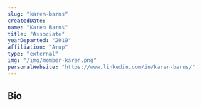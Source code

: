 ```yaml
---
slug: "karen-barns"
createdDate:
name: "Karen Barns"
title: "Associate"
yearDeparted: "2019"
affiliation: "Arup"
type: "external"
img: "/img/member-karen.png"
personalWebsite: "https://www.linkedin.com/in/karen-barns/"
---
```

## Bio

